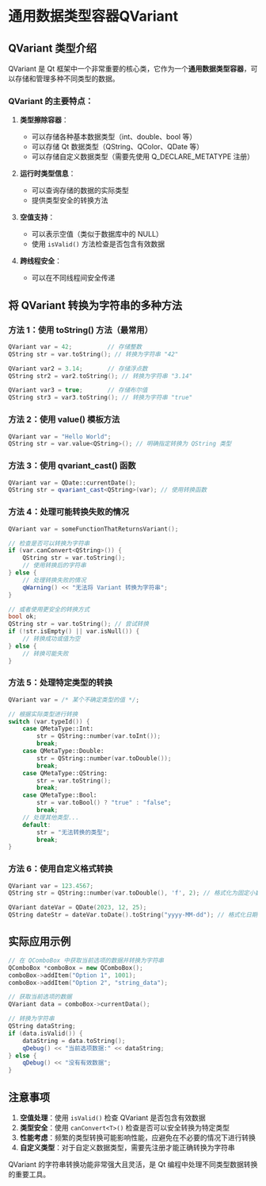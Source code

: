 # 通用数据类型容器QVariant

## QVariant 类型介绍

QVariant 是 Qt 框架中一个非常重要的核心类，它作为一个**通用数据类型容器**，可以存储和管理多种不同类型的数据。

### QVariant 的主要特点：

1. **类型擦除容器**：
   - 可以存储各种基本数据类型（int、double、bool 等）
   - 可以存储 Qt 数据类型（QString、QColor、QDate 等）
   - 可以存储自定义数据类型（需要先使用 Q_DECLARE_METATYPE 注册）

2. **运行时类型信息**：
   - 可以查询存储的数据的实际类型
   - 提供类型安全的转换方法

3. **空值支持**：
   - 可以表示空值（类似于数据库中的 NULL）
   - 使用 `isValid()` 方法检查是否包含有效数据

4. **跨线程安全**：
   - 可以在不同线程间安全传递

## 将 QVariant 转换为字符串的多种方法

### 方法 1：使用 toString() 方法（最常用）

```cpp
QVariant var = 42;          // 存储整数
QString str = var.toString(); // 转换为字符串 "42"

QVariant var2 = 3.14;       // 存储浮点数
QString str2 = var2.toString(); // 转换为字符串 "3.14"

QVariant var3 = true;       // 存储布尔值
QString str3 = var3.toString(); // 转换为字符串 "true"
```

### 方法 2：使用 value<T>() 模板方法

```cpp
QVariant var = "Hello World";
QString str = var.value<QString>(); // 明确指定转换为 QString 类型
```

### 方法 3：使用 qvariant_cast<T>() 函数

```cpp
QVariant var = QDate::currentDate();
QString str = qvariant_cast<QString>(var); // 使用转换函数
```

### 方法 4：处理可能转换失败的情况

```cpp
QVariant var = someFunctionThatReturnsVariant();

// 检查是否可以转换为字符串
if (var.canConvert<QString>()) {
    QString str = var.toString();
    // 使用转换后的字符串
} else {
    // 处理转换失败的情况
    qWarning() << "无法将 Variant 转换为字符串";
}

// 或者使用更安全的转换方式
bool ok;
QString str = var.toString(); // 尝试转换
if (!str.isEmpty() || var.isNull()) {
    // 转换成功或值为空
} else {
    // 转换可能失败
}
```

### 方法 5：处理特定类型的转换

```cpp
QVariant var = /* 某个不确定类型的值 */;

// 根据实际类型进行转换
switch (var.typeId()) {
    case QMetaType::Int:
        str = QString::number(var.toInt());
        break;
    case QMetaType::Double:
        str = QString::number(var.toDouble());
        break;
    case QMetaType::QString:
        str = var.toString();
        break;
    case QMetaType::Bool:
        str = var.toBool() ? "true" : "false";
        break;
    // 处理其他类型...
    default:
        str = "无法转换的类型";
        break;
}
```

### 方法 6：使用自定义格式转换

```cpp
QVariant var = 123.4567;
QString str = QString::number(var.toDouble(), 'f', 2); // 格式化为固定小数点，保留2位 → "123.46"

QVariant dateVar = QDate(2023, 12, 25);
QString dateStr = dateVar.toDate().toString("yyyy-MM-dd"); // 格式化日期 → "2023-12-25"
```

## 实际应用示例

```cpp
// 在 QComboBox 中获取当前选项的数据并转换为字符串
QComboBox *comboBox = new QComboBox();
comboBox->addItem("Option 1", 1001);
comboBox->addItem("Option 2", "string_data");

// 获取当前选项的数据
QVariant data = comboBox->currentData();

// 转换为字符串
QString dataString;
if (data.isValid()) {
    dataString = data.toString();
    qDebug() << "当前选项数据:" << dataString;
} else {
    qDebug() << "没有有效数据";
}
```

## 注意事项

1. **空值处理**：使用 `isValid()` 检查 QVariant 是否包含有效数据
2. **类型安全**：使用 `canConvert<T>()` 检查是否可以安全转换为特定类型
3. **性能考虑**：频繁的类型转换可能影响性能，应避免在不必要的情况下进行转换
4. **自定义类型**：对于自定义数据类型，需要先注册才能正确转换为字符串

QVariant 的字符串转换功能非常强大且灵活，是 Qt 编程中处理不同类型数据转换的重要工具。
